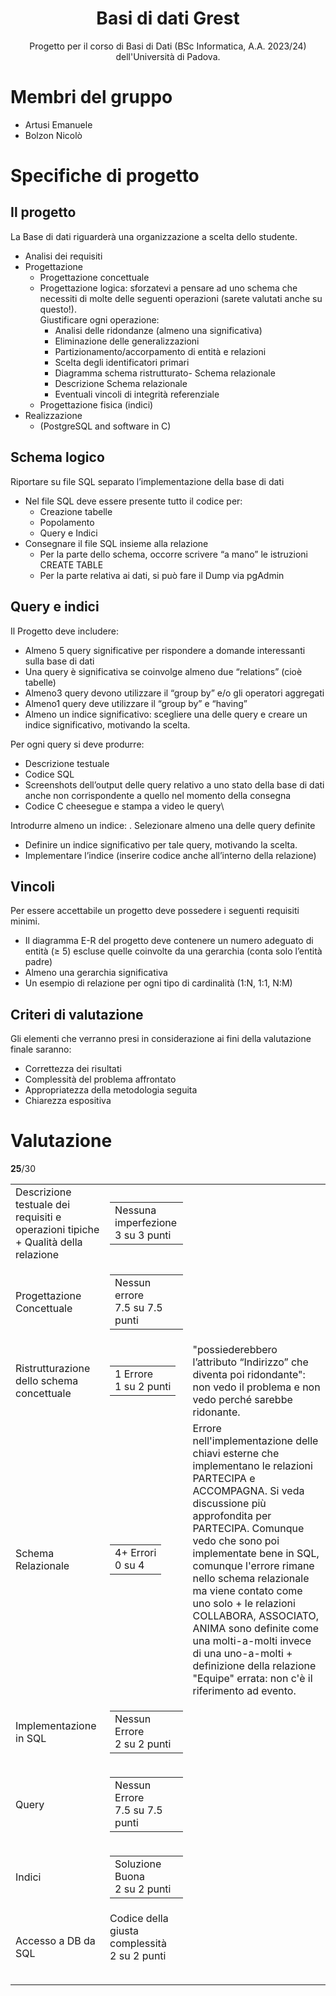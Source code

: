 <h1 align="center">Basi di dati Grest</h1>
<p align="center">Progetto per il corso di Basi di Dati (BSc Informatica, A.A. 2023/24) dell'Università di Padova.</p>



# Membri del gruppo
- Artusi Emanuele
- Bolzon Nicolò

# Specifiche di progetto
## Il progetto
La Base di dati riguarderà una organizzazione a scelta dello studente. 
- Analisi dei requisiti
- Progettazione
  - Progettazione concettuale
  - Progettazione logica:
    sforzatevi a pensare ad uno schema che necessiti di molte delle seguenti operazioni (sarete valutati anche su questo!).\
    Giustificare ogni operazione:
     - Analisi delle ridondanze (almeno una significativa)
     - Eliminazione delle generalizzazioni
     - Partizionamento/accorpamento di entità e relazioni
     - Scelta degli identificatori primari
     - Diagramma schema ristrutturato- Schema relazionale
     - Descrizione Schema relazionale
     - Eventuali vincoli di integrità referenziale
  - Progettazione fisica (indici)
- Realizzazione
  - (PostgreSQL and software in C)

## Schema logico
Riportare su file SQL separato l’implementazione della base di dati
- Nel file SQL deve essere presente tutto il codice per:
  - Creazione tabelle
  - Popolamento
  - Query e Indici
- Consegnare il file SQL insieme alla relazione
  - Per la parte dello schema, occorre scrivere “a mano” le istruzioni CREATE TABLE
  - Per la parte relativa ai dati, si può fare il Dump via pgAdmin

## Query e indici
Il Progetto deve includere:
- Almeno 5 query significative per rispondere a domande interessanti sulla base di dati
 - Una query è significativa se coinvolge almeno due “relations” (cioè tabelle)
 - Almeno3 query devono utilizzare il “group by” e/o gli operatori aggregati
 - Almeno1 query deve utilizzare il “group by” e “having”
- Almeno un indice significativo: scegliere una delle query e creare un indice significativo, motivando la scelta.

Per ogni query si deve produrre:
- Descrizione testuale
- Codice SQL
- Screenshots dell’output delle query relativo a uno stato della base di dati anche non corrispondente a quello nel momento della consegna
- Codice C cheesegue e stampa a video le query\

 Introdurre almeno un indice:
 . Selezionare almeno una delle query definite
 - Definire un indice significativo per tale query, motivando la scelta.
 - Implementare l’indice (inserire codice anche all’interno della relazione)

## Vincoli
 Per essere accettabile un progetto deve possedere i seguenti requisiti minimi.
 - Il diagramma E-R del progetto deve contenere un numero adeguato di entità (≥ 5) escluse quelle coinvolte da una gerarchia (conta solo l’entità padre)
 - Almeno una gerarchia significativa
 - Un esempio di relazione per ogni tipo di cardinalità (1:N, 1:1, N:M)

## Criteri di valutazione
Gli elementi che verranno presi in considerazione ai fini della valutazione finale saranno:
- Correttezza dei risultati
- Complessità del problema affrontato
- Appropriatezza della metodologia seguita
- Chiarezza espositiva

# Valutazione
**25**/30

<table>
   <tbody>
      <tr>
         <td>Descrizione testuale dei requisiti e operazioni tipiche + Qualità della relazione</td>
         <td>
            <table><td>Nessuna imperfezione<br>3 su 3 punti</td></table>
         </td>
        <td></td>
      </tr>
      <tr>
         <td>Progettazione Concettuale</td>
         <td>
            <table><td>Nessun errore<br>7.5 su 7.5 punti</td></table>
         </td>
         <td></td>
      </tr>
      <tr>
         <td>Ristrutturazione dello schema concettuale</td>
         <td>
            <table><td>1 Errore<br>1 su 2 punti</td></table>
         </td>
         <td>"possiederebbero l’attributo “Indirizzo” che diventa poi ridondante": non vedo il problema e non vedo perché sarebbe ridonante. 
         </td>
      </tr>
      <tr>
         <td>Schema Relazionale</td>
         <td>
            <table><td>4+ Errori<br>0 su 4</td></table>
         </td>
         <td>Errore nell'implementazione delle chiavi esterne che implementano le relazioni PARTECIPA e ACCOMPAGNA. Si veda discussione più approfondita per PARTECIPA. Comunque vedo che sono poi implementate bene in SQL, comunque l'errore rimane nello schema relazionale ma viene contato come uno solo + le relazioni COLLABORA, ASSOCIATO, ANIMA sono definite come una molti-a-molti invece di una uno-a-molti + definizione della relazione "Equipe" errata: non c'è il riferimento ad evento. </td>
      </tr>
      <tr>
         <td>Implementazione in SQL</td>
         <td>
            <table><td>Nessun Errore<br>2 su 2 punti</td></table>
         </td>
         <td></td>
      </tr>
      <tr>
         <td>Query</td>
         <td>
            <table><td>Nessun Errore<br>7.5 su 7.5 punti</td></table>
         </td>
         <td></td>
      </tr>
      <tr  >
         <td>Indici</td>
         <td>
            <table><td>Soluzione Buona<br>2 su 2 punti</td></table>
         </td>
         <td></td>
      </tr>
      <tr  >
         <td>Accesso a DB da SQL</td>
         <td>
            <table><tr>Codice della giusta complessità<br>2 su 2 punti</td></table>
         </td>
         <td></td>
      </tr>
   </tbody>
</table>
